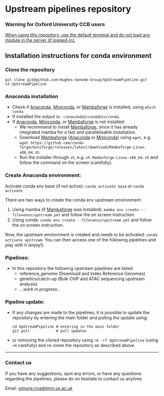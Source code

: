 # Upstream pipelines repository

### Warning for Oxford University CCB users
<ins>When using this repository, use the default terminal and do not load any module in the server (if logged-in).</ins>


## Installation instructions for conda environment

### Clone the repository
```
git clone git@github.com:Hughes-Genome-Group/UpStreamPipeline.git
cd UpStreamPipeline
```

### Anaconda installation
- Check if [Anaconda](https://www.anaconda.com), [Miniconda](https://docs.conda.io/en/latest/miniconda.html), or [Mambaforge](https://mamba.readthedocs.io/en/latest/installation.html) is installed, using ```which conda```   
- If installed the output is: ```~/anaconda3/condabin/conda```.
- If [Anaconda](https://www.anaconda.com), [Miniconda](https://docs.conda.io/en/latest/miniconda.html), or [Mambaforge](https://mamba.readthedocs.io/en/latest/installation.html) is not installed: 
    - We recommend to install [Mambaforge](https://mamba.readthedocs.io/en/latest/installation.html), since it has already integrated mamba for a fast and parallelisable installation.
    - Download [Mambaforge](https://mamba.readthedocs.io/en/latest/installation.html) ([Anaconda](https://www.anaconda.com) or [Miniconda](https://docs.conda.io/en/latest/miniconda.html)) using ```wget```, e.g. ```wget https://github.com/conda-forge/miniforge/releases/latest/download/Mambaforge-Linux-x86_64.sh```.
    - Run the installer through ```sh```, e.g. ```sh Mambaforge-Linux-x86_64.sh``` and follow the command on the screen (carefully).

### Create Anaconda environment:
Activate conda env base (if not active): ```conda activate base``` or ```conda activate```

There are two ways to create the conda env upstream environment:
1) Using mamba (if [Mambaforge](https://mamba.readthedocs.io/en/latest/installation.html) was installed): ```mamba env create --file=envs/upstream.yml``` and follow the on screen instruction.
2) Using conda: ```conda env create --file=envs/upstream.yml``` and follow the on screen instruction.

Now, the upstream environment is created and needs to be activated: ```conda activate upstream```. You can then access one of the following pipelines and play with it (enjoy!).
        
### Pipelines:

- In this repository the following upstream pipelines are listed:
    - reference_genome (Download and Index Reference Genomes)
    - genetics/catch-up (Bulk ChIP and ATAC sequencing upstream analysis)
    - *...work in progress..*
    
### Pipeline update:
- If any changes are made to the pipelines, it is possible to update the repository by entering the main folder and pulling the update using:
   ```
   cd UpStreamPipeline # entering in the main folder
   git pull            # pull updates
   ```
- or removing the cloned repository using ```rm -rf UpStreamPipeline``` (using `rm` carefully) and re-clone the repository as described above.
    
<hr>

### Contact us
If you have any suggestions, spot any errors, or have any questions regarding the pipelines, please do no hesitate to contact us anytime.

Email: [<simone.riva@imm.ox.ac.uk>](simone.riva@imm.ox.ac.uk)
